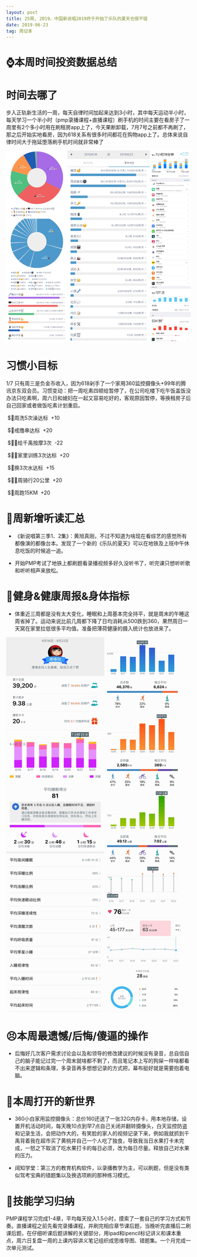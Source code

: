 ```yaml
---
layout: post
title: 25周, 2019，中国新说唱2019终于开始了乐队的夏天也很不错
date: 2019-06-23
tag: 周记本
---
```


 # ⌚️本周时间投资数据总结

# 时间去哪了

步入正轨新生活的一周，每天自律时间加起来达到3小时，其中每天运动半小时，每天学习一个半小时（pmp录播课程+直播课程）刷手机的时间主要在看房子了一周里有2个多小时用在刷租房app上了，今天果断卸载，7月7号之前都不再刷了，那之后开始实地看房，因为618关系有很多时间都花在购物app上了。总体来说自律时间大于拖延堕落刷手机时间就非常棒了

![时间块](/images/pic/week1925_1.png)
# 习惯小目标

1/7 只有周三是负金币收入，因为618剁手了一个家用360监控摄像头+99年的腾讯京东双会员。习惯变动：把一周吃素四顿给暂停了，在公司吃楼下吃午饭盖饭没办法只吃素啊，周六日和媳妇在一起又容易吃好的，客观原因暂停，等换租房子后自己回家或者做饭吃素计划重启。

 $🛁周洗5次澡达标  +10

 $🌚戒撸串达标  +20

 $🤽‍♀️给千禹按摩3次  -22

 $🤸‍♀️家里训练3次达标  +20

 $🐢换3次水达标  +15

 $🚴‍♀️周骑行20公里  +20

 $🏃周跑15KM  +20

# 📖周新增听读汇总

- 《新说唱第三季1、2集》：黄旭真刚，不过不知道为啥现在看综艺的感觉所有都像演的都像台本。发现了一个新的《乐队的夏天》可以在地铁及上班中午休息吃饭的时候追一追。

- 开始PMP考试了地铁上都刷题看录播视频多好久没听书了，听完课只想听听歌和听听相声来放松。

# 👊健身&健康周报&身体指标

- 体重近三周都是没有太大变化，睡眠和上周基本完全持平，就是周末的午睡这周省掉了。运动来说比前几周都下降了日均消耗从500跌到360，果然周日一天窝在家里拉低很多平均值。准备把薄荷健康的摄入统计也放进来了。

![运动健康](/images/pic/week1925_2.png)

# 😣本周最遗憾/后悔/傻逼的操作

- 后悔好几次客户需求讨论会以及和领导的修改建议的时候没有录音，总自信自己的脑子能记过完一个周末就啥都不剩了，而且笔记本上写的狗屎一样啥都看不出来逻辑和条理，多录音再多想想记录的方式把，幕布挺好就是需要抱着电脑。

# 🦖本周打开的新世界

- 360小白家用监控摄像头：总价160还送了一张32G内存卡，用本地存储，设置开机活动时间，每天晚10点到早7点自己关闭并翻转摄像头，白天监控防盗和记录生活，会把动作大的，有笑脸的家人的视频记录下来，例如我就抓到千禹背着我在超市买了黄桃并自己一个人吃了独食，导致我当日水果打卡未完成，一怒之下取消了吃水果打卡的每日必须，改为每日尽量。释放自己对水果的压力。

- 阔知学堂：第三方的教育机构软件，以录播教学为主，可以刷题，但是没有类似驾考宝典的错题集以及换选项刷的那种练习模式。

# 🔧技能学习归纳

PMP课程学习完成1-4章，平均每天投入1.5小时，摸索了一套自己的学习方式和节奏。直播课程之前先看完录播课程，并刷完相应章节课后题，当晚听完直播后二刷课后题，在仔细听课后题讲解的关键部分，用ipad和ipencil标记讲义和课本重点，周六日复盘一周的上课内容讲义笔记组织成思维导图、错题集。一个月完成一次单元测试。
